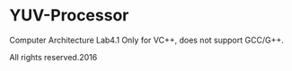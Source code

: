 # YUV-Processor
Computer Architecture Lab4.1
Only for VC++, does not support GCC/G++.

All rights reserved.2016
